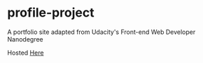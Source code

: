 # profile-project
A portfolio site adapted from Udacity's Front-end Web Developer Nanodegree

Hosted [Here](https://contemplativecoffeecup.github.io/profile-project/)
